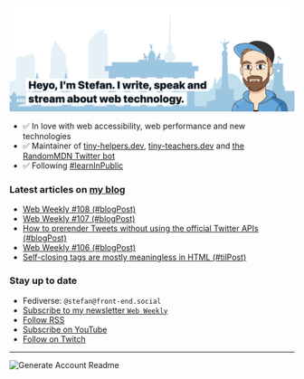 <img alt="Heyo, I'm Stefan. I write and speak about web technology." src="https://raw.githubusercontent.com/stefanjudis/stefanjudis/main/screenshot.png">

- ✅ In love with web accessibility, web performance and new technologies
- ✅ Maintainer of [tiny-helpers.dev](https://tiny-helpers.dev), [tiny-teachers.dev](https://tiny-teachers.dev/) and [the RandomMDN Twitter bot](https://twitter.com/randomMDN)
- ✅ Following [#learnInPublic](https://www.stefanjudis.com/today-i-learned/)
### Latest articles on [my blog](https://www.stefanjudis.com)

<!-- BLOG-POST-LIST:START -->
- [Web Weekly #108 &lpar;#blogPost&rpar;](https://www.stefanjudis.com/blog/web-weekly-108/)
- [Web Weekly #107 &lpar;#blogPost&rpar;](https://www.stefanjudis.com/blog/web-weekly-107/)
- [How to prerender Tweets without using the official Twitter APIs &lpar;#blogPost&rpar;](https://www.stefanjudis.com/blog/how-to-prerender-tweets-without-using-the-official-twitter-apis/)
- [Web Weekly #106 &lpar;#blogPost&rpar;](https://www.stefanjudis.com/blog/web-weekly-106/)
- [Self-closing tags are mostly meaningless in HTML &lpar;#tilPost&rpar;](https://www.stefanjudis.com/today-i-learned/self-closing-tags-are-mostly-meaningless-in-html/)
<!-- BLOG-POST-LIST:END -->

### Stay up to date

- Fediverse: `@stefan@front-end.social`
- [Subscribe to my newsletter `Web Weekly`](https://webweekly.email/)
- [Follow RSS](https://www.stefanjudis.com/feeds/)
- [Subscribe on YouTube](https://youtube.com/c/stefanjudis)
- [Follow on Twitch](https://www.twitch.tv/stefanjudis)

---

![Generate Account Readme](https://github.com/stefanjudis/stefanjudis/workflows/Generate%20Account%20Readme/badge.svg)

